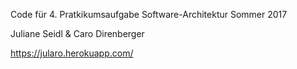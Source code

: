 Code für 4. Pratkikumsaufgabe Software-Architektur Sommer 2017 

Juliane Seidl & Caro Direnberger

https://jularo.herokuapp.com/